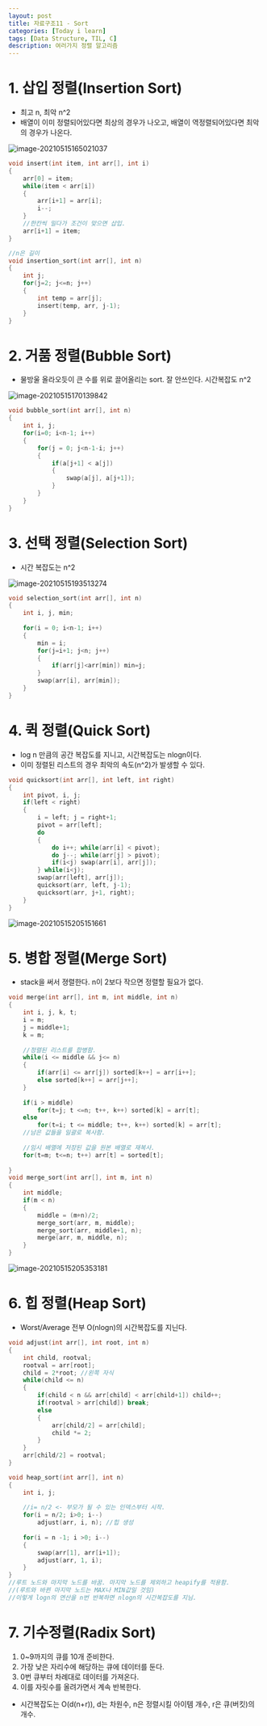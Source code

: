 ```yaml
---
layout: post
title: 자료구조11 - Sort
categories: [Today i learn]
tags: [Data Structure, TIL, C]
description: 여러가지 정렬 알고리즘
---
```


# 1. 삽입 정렬(Insertion Sort)

- 최고 n, 최악 n^2
- 배열이 이미 정렬되어있다면 최상의 경우가 나오고, 배열이 역정렬되어있다면 최악의 경우가 나온다.

![image-20210515165021037](https://raw.githubusercontent.com/chunyunseo/ImageRepo/image/img/image-20210515165021037.png)

```c
void insert(int item, int arr[], int i)
{
    arr[0] = item;
    while(item < arr[i])
    {
        arr[i+1] = arr[i];
        i--;
    }
    //한칸씩 밀다가 조건이 맞으면 삽입.
    arr[i+1] = item;
}

//n은 길이
void insertion_sort(int arr[], int n)
{
    int j;
    for(j=2; j<=n; j++)
    {
        int temp = arr[j];
        insert(temp, arr, j-1);
    }
}
```



# 2. 거품 정렬(Bubble Sort)

- 물방울 올라오듯이 큰 수를 위로 끌어올리는 sort. 잘 안쓰인다. 시간복잡도 n^2

![image-20210515170139842](https://raw.githubusercontent.com/chunyunseo/ImageRepo/image/img/image-20210515170139842.png)

```c
void bubble_sort(int arr[], int n)
{
	int i, j;
	for(i=0; i<n-1; i++)
	{
        for(j = 0; j<n-1-i; j++)
    	{
        	if(a[j+1] < a[j])
            {
                swap(a[j], a[j+1]);
            }
    	}
	}
}
```



# 3. 선택 정렬(Selection Sort)

- 시간 복잡도는 n^2

![image-20210515193513274](https://raw.githubusercontent.com/chunyunseo/ImageRepo/image/img/image-20210515193513274.png)

```c
void selection_sort(int arr[], int n)
{
    int i, j, min;
    
    for(i = 0; i<n-1; i++)
    {
        min = i;
        for(j=i+1; j<n; j++)
        {
            if(arr[j]<arr[min]) min=j;
        }
        swap(arr[i], arr[min]);
	}
}
```



# 4. 퀵 정렬(Quick Sort)

- log n 만큼의 공간 복잡도를 지니고, 시간복잡도는 nlogn이다.
- 이미 정렬된 리스트의 경우 최악의 속도(n^2)가 발생할 수 있다.

```c
void quicksort(int arr[], int left, int right)
{
    int pivot, i, j;
    if(left < right)
    {
        i = left; j = right+1;
        pivot = arr[left];
        do
        {
            do i++; while(arr[i] < pivot);
            do j--; while(arr[j] > pivot);
            if(i<j) swap(arr[i], arr[j]);
        } while(i<j);
        swap(arr[left], arr[j]);
        quicksort(arr, left, j-1);
        quicksort(arr, j+1, right);
    }
}
```

![image-20210515205151661](https://raw.githubusercontent.com/chunyunseo/ImageRepo/image/img/image-20210515205151661.png)



# 5. 병합 정렬(Merge Sort)

- stack을 써서 졍렬한다. n이 2보다 작으면 정렬할 필요가 없다.

```c
void merge(int arr[], int m, int middle, int n)
{
    int i, j, k, t;
    i = m;
    j = middle+1;
    k = m;
    
    //정렬된 리스트를 합병함.
    while(i <= middle && j<= n)
    {
        if(arr[i] <= arr[j]) sorted[k++] = arr[i++];
        else sorted[k++] = arr[j++];
    }
    
    if(i > middle) 
        for(t=j; t <=n; t++, k++) sorted[k] = arr[t];
    else
        for(t=i; t <= middle; t++, k++) sorted[k] = arr[t];
    //남은 값들을 일괄로 복사함.
    
    //임시 배열에 저장된 값을 원본 배열로 재복사.
    for(t=m; t<=n; t++) arr[t] = sorted[t];
           
}
void merge_sort(int arr[], int m, int n)
{
    int middle;
    if(m < n)
    {
        middle = (m+n)/2;
        merge_sort(arr, m, middle);
        merge_sort(arr, middle+1, n);
        merge(arr, m, middle, n);
    }
}
```

![image-20210515205353181](https://raw.githubusercontent.com/chunyunseo/ImageRepo/image/img/image-20210515205353181.png)



# 6. 힙 정렬(Heap Sort)

- Worst/Average 전부 O(nlogn)의 시간복잡도를 지닌다.

```c
void adjust(int arr[], int root, int n)
{
    int child, rootval;
    rootval = arr[root];
    child = 2*root; //왼쪽 자식
    while(child <= n)
    {
        if(child < n && arr[child] < arr[child+1]) child++;
        if(rootval > arr[child]) break;
        else
        {
            arr[child/2] = arr[child];
            child *= 2;
        }
    }
    arr[child/2] = rootval;
}

void heap_sort(int arr[], int n)
{
    int i, j;
    
    //i= n/2 <- 부모가 될 수 있는 인덱스부터 시작.
    for(i = n/2; i>0; i--)
        adjust(arr, i, n); //힙 생성
    
    for(i = n -1; i >0; i--)
    {
        swap(arr[1], arr[i+1]);
        adjust(arr, 1, i);
	}
}
//루트 노드와 마지막 노드를 바꿈. 마지막 노드를 제외하고 heapify를 적용함.
//(루트와 바뀐 마지막 노드는 MAX나 MIN값일 것임)
//이렇게 logn의 연산을 n번 반복하면 nlogn의 시간복잡도를 지님.
```



# 7. 기수정렬(Radix Sort)

1. 0~9까지의 큐를 10개 준비한다.
2. 가장 낮은 자리수에 해당하는 큐에 데이터를 둔다.
3. 0번 큐부터 차례대로 데이터를 가져온다.
4. 이를 자릿수를 올려가면서 계속 반복한다.

- 시간복잡도는 O(d(n+r)), d는 차원수, n은 정렬시킬 아이템 개수, r은 큐(버킷)의 개수.

